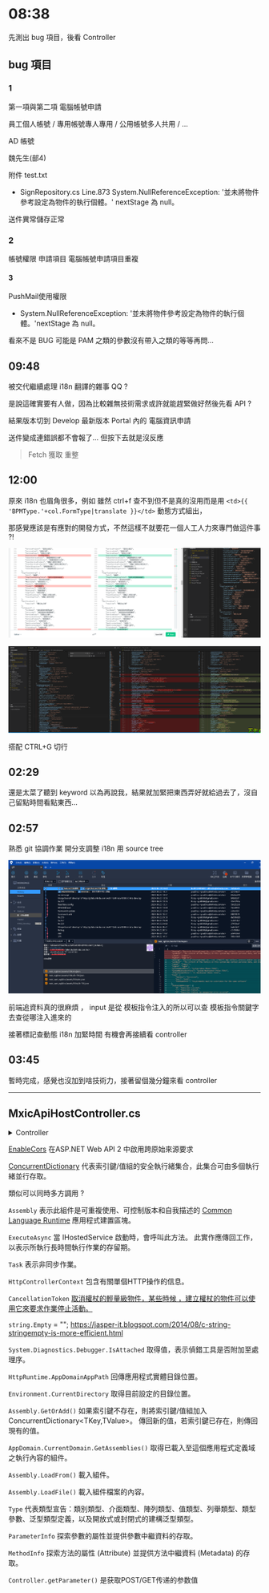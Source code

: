 # 08:38

先測出 bug 項目，後看 Controller

## bug 項目

### 1

第一項與第二項 電腦帳號申請

員工個人帳號 / 專用帳號專人專用 / 公用帳號多人共用 / ...

AD 帳號

魏先生(部4)

附件 test.txt

* SignRepository.cs Line.873 System.NullReferenceException: '並未將物件參考設定為物件的執行個體。' nextStage 為 null。

送件異常儲存正常

### 2

帳號權限 申請項目 電腦帳號申請項目重複

#### 3

PushMail使用權限

* System.NullReferenceException: '並未將物件參考設定為物件的執行個體。'nextStage 為 null。

看來不是 BUG 可能是 PAM 之類的參數沒有帶入之類的等等再問...

## 09:48

被交代繼續處理 i18n 翻譯的雜事 QQ ?

是說這確實要有人做，因為比較雜無技術需求或許就能趕緊做好然後先看 API ?

結果版本切到 Develop 最新版本 Portal 內的 電腦資訊申請

送件變成連錯誤都不會報了... 但按下去就是沒反應

> Fetch 獲取 重整

## 12:00

原來 i18n 也眉角很多，例如 雖然 ctrl+f 查不到但不是真的沒用而是用 `<td>{{ 'BPMType.'+col.FormType|translate }}</td>` 動態方式組出，

那感覺應該是有應對的開發方式，不然這樣不就要花一個人工人力來專門做這件事 ?!

![](../img/i18nreallydothis.png)

![](../img/i18nreallydothis2.png)

搭配 CTRL+G 切行

## 02:29

還是太菜了聽到 keyword 以為再說我，結果就加緊把東西弄好就給過去了，沒自己留點時間看點東西...

## 02:57

熟悉 git 協調作業 開分支調整 i18n 用 source tree

![](../img/sourcetree分支.png)

前端追資料真的很麻煩 ， input 是從 模板指令注入的所以可以查 模板指令關鍵字 去查從哪注入進來的

接著標記查動態 i18n 加緊時間 有機會再接續看 controller

## 03:45

暫時完成，感覺也沒加到啥技術力，接著留個幾分鐘來看 controller

---

## MxicApiHostController.cs

<details>
  <summary>Controller</summary>

```C#
using Mxic.Framework.Core;
using Mxic.Framework.ServerComponent;
using Mxic.Framework.Web.WebApiHostBase;
using Mxic.ITC.Portal.API.App_Start;
using Newtonsoft.Json;
using System;
using System.Collections.Concurrent;
using System.Collections.Generic;
using System.ComponentModel.DataAnnotations;
using System.Configuration;
using System.IO;
using System.Linq;
using System.Net;
using System.Net.Http;
using System.Net.Http.Headers;
using System.Reflection;
using System.Text;
using System.Threading;
using System.Threading.Tasks;
using System.Web;
using System.Web.Http;
using System.Web.Http.Controllers;
using System.Web.Http.Cors;
using System.Web.Http.Filters;
using System.Web.Mvc;

namespace Mxic.ITC.Portal.API.Controllers
{
    /// <summary>
    /// Mxic 的 Web PI Service Layer 主要入口
    /// 注意：請不要任意修改 Api Controller 的名稱，若真需要修改，請連同 App_Start 下的 WebApiConfig.cs 中的 Route 設定一起修改。
    /// </summary>
    [EnableCors(origins: "*", headers: "*", methods: "*")]
    public class MxicApiHostController : ApiHostBase
    {
        private static ConcurrentDictionary<string, Assembly> _dllMap = new ConcurrentDictionary<string, Assembly>(System.StringComparer.OrdinalIgnoreCase);
        public override Task<HttpResponseMessage> ExecuteAsync(HttpControllerContext controllerContext, CancellationToken cancellationToken)
        {
            string fileName = controllerContext.RouteData.Values["fileName"].ToString();
            string className = controllerContext.RouteData.Values["className"].ToString();
            string nameSpaceName = controllerContext.RouteData.Values["nameSpaceName"].ToString();
            string methodName = controllerContext.RouteData.Values["methodName"].ToString();

            string appPath = string.Empty;

            bool result = true;

            if (System.Diagnostics.Debugger.IsAttached)
            {
                try
                {
                    appPath = HttpRuntime.AppDomainAppPath;
                }
                catch
                {
                    appPath = Environment.CurrentDirectory;
                    result = false;
                }
            }
            else
            {
                appPath = HttpRuntime.AppDomainAppPath;
            }

            string dllPath = "";

            if (result)
            {
                dllPath = "bin/" + fileName + ".dll";
            }
            else
            {
                // 此路徑為project/bin/debug
                dllPath = "/" + fileName + ".dll";
            }

            // fileName, string nameSpaceName, string className, string methodName
            Assembly ass = _dllMap.GetOrAdd(fileName, name => LoadAssembly(name, appPath + dllPath));
            Type magicType = ass.GetType(nameSpaceName + "." + className);
            ParameterInfo ParamInfo = null;
            MethodInfo magicMethod = magicType.GetMethod(methodName);
            ParamInfo = magicMethod.GetParameters().FirstOrDefault();

            object InvokeObj = null;
            object parameter = GetParameter();
            if (ParamInfo != null)
            {

                switch (ParamInfo.ParameterType.ToString())
                {
                    case "System.Int16":
                    case "System.Int32":
                    case "System.Single":
                    case "System.DateTime":
                    case "System.Double":
                    case "System.Decimal":
                    case "System.Boolean":
                    case "System.String":
                    case "System.Byte[]":
                        break;

                    default:    //如果都不是以上的物件，才進行 JSON DeserializeObject.
                                //parameter = "{\"PageSize\":20,\"PageNum\":1,\"Logger\":\"\",\"StartDate\":\"\",\"EndDate\":\"\",\"LogObject\":{\"SystemName\":null,\"DBServer\":null,\"DBName\":\"DB2\",\"FromName\":null,\"RecordOwnder\":null,\"AccessBy\":null,\"RecordId\":null}}";
                        InvokeObj = JsonConvert.DeserializeObject(parameter.ToString(), ParamInfo.ParameterType);
                        break;
                }

                #region DataAnnotations Validation
                /*如果 InvokeObj 有 NoValidation 這個 Property 且為 true 則不進行驗證*/
                var noValidation = Convert.ToBoolean(InvokeObj?.GetType()?.GetProperty("NoValidation")?.GetValue(InvokeObj));
                if (!noValidation)
                {
                    var langCode = controllerContext.Request.Headers.AcceptLanguage.FirstOrDefault()?.Value;
                    if (InvokeObj != null)
                    {
                        var context = new ValidationContext(InvokeObj);
                        var results = new List<ValidationResult>();
                        var isValid = Validator.TryValidateObject(InvokeObj, context, results,true);

                        var sb = new StringBuilder();
                        if (!isValid)
                        {
                            foreach (var validationResult in results)
                            {
                                sb.AppendLine(validationResult.ErrorMessage.Translate(langCode));
                            }
                            //throw new ValidationException(sb.ToString());
                            HttpResponseMessage response = new HttpResponseMessage();
                            response.StatusCode = HttpStatusCode.NotAcceptable;
                            response.Content = new StringContent(sb.ToString());
                            response.Headers.Add("Access-Control-Allow-Origin", "*");
                            throw new HttpResponseException(response);

                        }
                    }
                }
                #endregion

            }
            return base.ExecuteAsync(controllerContext, cancellationToken);
        }
        private Assembly LoadAssembly(string dllName, string dllPath)
        {
            var assembly = AppDomain.CurrentDomain.GetAssemblies().FirstOrDefault(s => string.Equals(s.GetName().Name, dllName, StringComparison.OrdinalIgnoreCase));
            if (assembly != null) return assembly;

            try
            {
                assembly = Assembly.LoadFrom(dllPath);
            }
            catch
            {
                assembly = Assembly.LoadFile(dllPath);
            }

            return assembly;
        }

        private object GetParameter()
        {
            object inputParams = null;

            if (HttpContext.Current.Request.Headers["Content-Type"].IndexOf("application/json") >= 0
                || HttpContext.Current.Request.Headers["Content-Type"].IndexOf("text/plain") >= 0)
            {
                HttpContext.Current.Request.InputStream.Position = 0;
                var tempStream = new MemoryStream((int)HttpContext.Current.Request.InputStream.Length);

                HttpContext.Current.Request.InputStream.CopyTo(tempStream);
                tempStream.Position = 0;
                using (var sr = new StreamReader(tempStream))
                    inputParams = sr.ReadToEnd();

                HttpContext.Current.Request.InputStream.Position = 0;
            }
            else
            {
                inputParams = HttpContext.Current.Request.InputStream;
            }

            return inputParams;
        }
    }

}
```

</details>

[EnableCors](https://www.google.com/search?q=EnableCors&rlz=1C1CHBF_zh-TWTW905TW905&oq=EnableCors&aqs=chrome..69i57j0l7.600j0j7&sourceid=chrome&ie=UTF-8) 在ASP.NET Web API 2 中啟用跨原始來源要求

[ConcurrentDictionary](https://blog.darkthread.net/blog/concurrentdictionary/) 代表索引鍵/值組的安全執行緒集合，此集合可由多個執行緒並行存取。

類似可以同時多方調用 ?

`Assembly` 表示此組件是可重複使用、可控制版本和自我描述的 [Common Language Runtime](https://zh.wikipedia.org/wiki/%E9%80%9A%E7%94%A8%E8%AA%9E%E8%A8%80%E9%81%8B%E8%A1%8C%E5%BA%AB) 應用程式建置區塊。

`ExecuteAsync` 當 IHostedService 啟動時，會呼叫此方法。 此實作應傳回工作，以表示所執行長時間執行作業的存留期。

`Task` 表示非同步作業。

`HttpControllerContext` 包含有關單個HTTP操作的信息。

`CancellationToken` [取消權杖的輕量級物件，某些時候 ，建立權杖的物件可以使用它來要求作業停止活動。](https://docs.microsoft.com/zh-tw/dotnet/standard/threading/cancellation-in-managed-threads)

`string.Empty` = ""; <https://jasper-it.blogspot.com/2014/08/c-string-stringempty-is-more-efficient.html>

`System.Diagnostics.Debugger.IsAttached` 取得值，表示偵錯工具是否附加至處理序。

`HttpRuntime.AppDomainAppPath` 回傳應用程式實體目錄位置。

`Environment.CurrentDirectory` 取得目前設定的目錄位置。

`Assembly.GetOrAdd()` 如果索引鍵不存在，則將索引鍵/值組加入 ConcurrentDictionary<TKey,TValue>。 傳回新的值，若索引鍵已存在，則傳回現有的值。

`AppDomain.CurrentDomain.GetAssemblies()` 取得已載入至這個應用程式定義域之執行內容的組件。

`Assembly.LoadFrom()` 載入組件。

`Assembly.LoadFile()` 載入組件檔案的內容。

`Type` 代表類型宣告：類別類型、介面類型、陣列類型、值類型、列舉類型、類型參數、泛型類型定義，以及開放式或封閉式的建構泛型類型。

`ParameterInfo` 探索參數的屬性並提供參數中繼資料的存取。

`MethodInfo` 探索方法的屬性 (Attribute) 並提供方法中繼資料 (Metadata) 的存取。

`Controller.getParameter()` 是获取POST/GET传递的参数值

